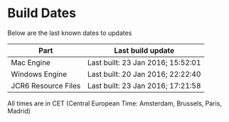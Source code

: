 # Build Dates

Below are the last known dates to updates

Part | Last build update
-----|-----
Mac Engine | Last built: 23 Jan 2016; 15:52:01
Windows Engine | Last built: 20 Jan 2016; 22:22:40
JCR6 Resource Files | Last built: 23 Jan 2016; 17:21:58
All times are in CET (Central European Time: Amsterdam, Brussels, Paris, Madrid)



